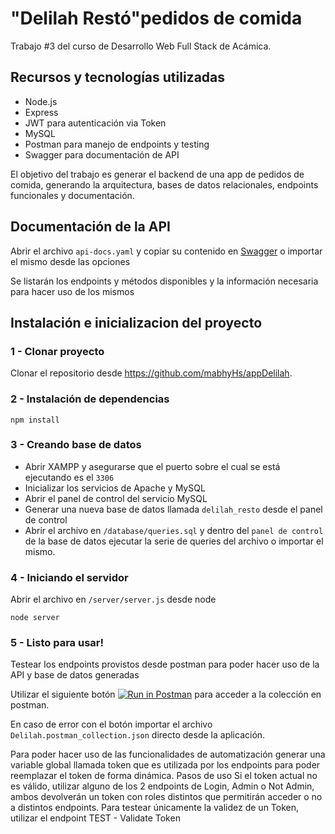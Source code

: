 # "Delilah Restó"pedidos de comida

Trabajo #3 del curso de Desarrollo Web Full Stack de Acámica.

## Recursos y tecnologías utilizadas

- Node.js
- Express
- JWT para autenticación via Token
- MySQL
- Postman para manejo de endpoints y testing
- Swagger para documentación de API

El objetivo del trabajo es generar el backend de una app de pedidos de comida, generando la arquitectura, bases de datos relacionales, endpoints funcionales y documentación.

## Documentación de la API

Abrir el archivo `api-docs.yaml` y copiar su contenido en [Swagger](https://editor.swagger.io/) o importar el mismo desde las opciones

Se listarán los endpoints y métodos disponibles y la información necesaria para hacer uso de los mismos

## Instalación e inicializacion del proyecto

### 1 - Clonar proyecto

Clonar el repositorio desde https://github.com/mabhyHs/appDelilah.

### 2 - Instalación de dependencias

```
npm install
```

### 3 - Creando base de datos

- Abrir XAMPP y asegurarse que el puerto sobre el cual se está ejecutando es el `3306`
- Inicializar los servicios de Apache y MySQL
- Abrir el panel de control del servicio MySQL
- Generar una nueva base de datos llamada `delilah_resto` desde el panel de control
- Abrir el archivo en `/database/queries.sql` y dentro del `panel de control` de la base de datos ejecutar la serie de queries del archivo o importar el mismo.

### 4 - Iniciando el servidor

Abrir el archivo en `/server/server.js` desde node

`node server`

### 5 - Listo para usar!

Testear los endpoints provistos desde postman para poder hacer uso de la API y base de datos generadas

Utilizar el siguiente botón [![Run in Postman](https://run.pstmn.io/button.svg)](https://app.getpostman.com/run-collection/8415d1cf125e836b33b0) para acceder a la colección en postman.

En caso de error con el botón importar el archivo `Delilah.postman_collection.json` directo desde la aplicación.

Para poder hacer uso de las funcionalidades de automatización generar una variable global llamada token que es utilizada por los endpoints para poder reemplazar el token de forma dinámica.
Pasos de uso
Si el token actual no es válido, utilizar alguno de los 2 endpoints de Login, Admin o Not Admin, ambos devolverán un token con roles distintos que permitirán acceder o no a distintos endpoints.
Para testear únicamente la validez de un Token, utilizar el endpoint TEST - Validate Token

